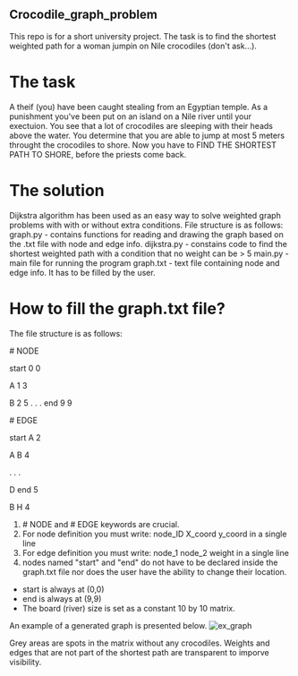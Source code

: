 ## Crocodile_graph_problem
This repo is for a short university project. The task is to find the shortest weighted path for a woman jumpin on Nile crocodiles (don't ask...).


# The task
A theif (you) have been caught stealing from an Egyptian temple. As a punishment you've been put on an island on a Nile river until your exectuion. You see that a lot of crocodiles are sleeping with their heads above the water. You determine that you are able to jump at most 5 meters throught the crocodiles to shore. Now you have to FIND THE SHORTEST PATH TO SHORE, before the priests come back.

# The solution
Dijkstra algorithm has been used as an easy way to solve weighted graph problems with with or without extra conditions. File structure is as follows:
graph.py - contains functions for reading and drawing the graph based on the .txt file with node and edge info. 
dijkstra.py - constains code to find the shortest weighted path with a condition that no weight can be > 5
main.py - main file for running the program
graph.txt - text file containing node and edge info. It has to be filled by the user.

# How to fill the graph.txt file?
The file structure is as follows:

\# NODE

start 0 0

A 1 3

B 2 5
.
.
.
end 9 9

\# EDGE

start A 2

A B 4

.
.
.

D end 5

B H 4

1. \# NODE and \# EDGE keywords are crucial.
2. For node definition you must write: node_ID X_coord y_coord in a single line
3. For edge definition you must write: node_1 node_2 weight in a single line
4. nodes named "start" and "end" do not have to be declared inside the graph.txt file nor does the user have the ability to change their location.
- start is always at (0,0)
- end is always at (9,9)
- The board (river) size is set as a constant 10 by 10 matrix.

An example of a generated graph is presented below.
![ex_graph](https://github.com/user-attachments/assets/e8f1d5c0-923e-4c06-91f1-48e2b4383cca)


Grey areas are spots in the matrix without any crocodiles. Weights and edges that are not part of the shortest path are transparent to imporve visibility.
